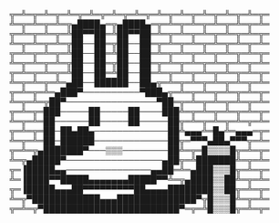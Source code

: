 ╦═╩═╦═╩═╦═╩═╦═╩═╦═╩═╦═╩═╦═╩═╦═╩═╦═╩═╦═╩═╦═╩═╦═ 
╩═╦═╩═╦═╩═╦▄████▄═╦▄████▄═╦═╩═╦═╩═╦═╩═╦═╩═╦═╩═ 
╦═╩═╦═╩═╦═╩██▀▀██═╩██▀▀██═╩═╦═╩═╦═╩═╦═╩═╦═╩═╦═ 
╩═╦═╩═╦═╩═╦██──██═╦██──██═╦═╩═╦═╩═╦═╩═╦═╩═╦═╩═ 
╦═╩═╦═╩═╦═╩██──██═╩██──██═╩═╦═╩═╦═╩═╦═╩═╦═╩═╦═ 
╩═╦═╩═╦═╩═╦██──██═╦██──██═╦═╩═╦═╩═╦═╩═╦═╩═╦═╩═ 
╦═╩═╦═╩═╦═╩██──██═╩██──██═╩═╦═╩═╦═╩═╦═╩═╦═╩═╦═ 
╩═╦═╩═╦═╩═▄██──██████──██▄╦═╩═╦═╩═╦═╩═╦═╩═╦═╩═ 
╦═╩═╦═╩═▄███▀──────────▀███▄╦═╩═╦═╩═╦═╩═╦═╩═╦═ 
╩═╦═╩═╦██▀────────────────▀██═╦═╩═╦═╩═╦═╩═╦═╩═ 
╦═╩═╦═███─────██─────██────███╩═╦═╩═╦═╩═╦═╩═╦═ 
╩═╦═╩═██──────██─────██─────██╦═╩═╦═╩═╦═╩═╦═╩═ 
╦═╩═╦═██─██▄██▄─────────────██╩▄▄▄╩═█▄╩═▄▄▄═╦═ 
╩═╦═╩═██─██████─────────────██╦═▀▀▀▄██▄▀▀▀╦═╩═ 
╦═╩═╦▄███████▀───▒▒▒────────██╩═╦═█▒▒▒▒█╦═╩═╦═ 
╩═╦▄█████▀─────────────────▄██╦═╩███████╩═╦═╩═ 
╦═▐█████▄▄───────────────▄▄██═╩═▄███▒▒▒█╦═╩═╦═ 
╩═▐████▀▀█████▄▄▄▄▄▄▄█████▀▀╩═╦▄████▒▒██╩═╦═╩═ 
╦═▐█████▄▄▄██▀▀▀▀▀▀▀▀▀██▄▄▄▄████████▒▒██╦═╩═╦═ 
╩═╦▀████████████▄▄▄██████████████▀╦█▒▒▒█╩═╦═╩═ 
╦═╩═╦▀████████████████████████▀═╦═╩█▒▒▒█╦═╩═╦═
